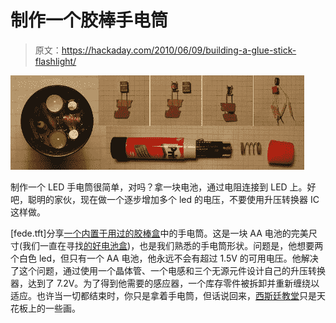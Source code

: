 # 制作一个胶棒手电筒

> 原文：<https://hackaday.com/2010/06/09/building-a-glue-stick-flashlight/>

![](img/071d161ffa80a319a074fc910366d0f6.png "gluestick-flashlight")

制作一个 LED 手电筒很简单，对吗？拿一块电池，通过电阻连接到 LED 上。好吧，聪明的家伙，现在做一个逐步增加多个 led 的电压，不要使用升压转换器 IC 这样做。

[fede.tft]分享[一个内置于用过的胶棒盒](http://www.webalice.it/fede.tft/torcia/torcia.html)中的手电筒。这是一块 AA 电池的完美尺寸(我们一直在寻找[的好电池盒](http://hackaday.com/2010/02/04/battery-holder-reuses-blister-pack/))，也是我们熟悉的手电筒形状。问题是，他想要两个白色 led，但只有一个 AA 电池，他永远不会有超过 1.5V 的可用电压。他解决了这个问题，通过使用一个晶体管、一个电感和三个无源元件设计自己的升压转换器，达到了 7.2V。为了得到他需要的感应器，一个库存零件被拆卸并重新缠绕以适应。也许当一切都结束时，你只是拿着手电筒，但话说回来，[西斯廷教堂](http://en.wikipedia.org/wiki/Sistine_chapel)只是天花板上的一些画。